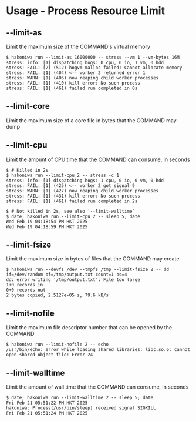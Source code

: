 # Usage - Process Resource Limit

## --limit-as

Limit the maximum size of the COMMAND's virtual memory

```console,ignore
$ hakoniwa run --limit-as 16000000 -- stress --vm 1 --vm-bytes 16M
stress: info: [1] dispatching hogs: 0 cpu, 0 io, 1 vm, 0 hdd
stress: FAIL: [2] (512) hogvm malloc failed: Cannot allocate memory
stress: FAIL: [1] (404) <-- worker 2 returned error 1
stress: WARN: [1] (406) now reaping child worker processes
stress: FAIL: [1] (410) kill error: No such process
stress: FAIL: [1] (461) failed run completed in 0s
```

## --limit-core

Limit the maximum size of a core file in bytes that the COMMAND may dump

## --limit-cpu

Limit the amount of CPU time that the COMMAND can consume, in seconds

```console,ignore
$ # Killed in 2s
$ hakoniwa run --limit-cpu 2 -- stress -c 1
stress: info: [1] dispatching hogs: 1 cpu, 0 io, 0 vm, 0 hdd
stress: FAIL: [1] (425) <-- worker 2 got signal 9
stress: WARN: [1] (427) now reaping child worker processes
stress: FAIL: [1] (431) kill error: No such process
stress: FAIL: [1] (461) failed run completed in 2s

$ # Not killed in 2s, see also `--limit-walltime`
$ date; hakoniwa run --limit-cpu 2 -- sleep 5; date
Wed Feb 19 04:18:54 PM HKT 2025
Wed Feb 19 04:18:59 PM HKT 2025
```

## --limit-fsize

Limit the maximum size in bytes of files that the COMMAND may create

```console,ignore
$ hakoniwa run --devfs /dev --tmpfs /tmp --limit-fsize 2 -- dd if=/dev/random of=/tmp/output.txt count=1 bs=4
dd: error writing '/tmp/output.txt': File too large
1+0 records in
0+0 records out
2 bytes copied, 2.5127e-05 s, 79.6 kB/s
```

## --limit-nofile

Limit the maximum file descriptor number that can be opened by the COMMAND

```console,ignore
$ hakoniwa run --limit-nofile 2 -- echo
/usr/bin/echo: error while loading shared libraries: libc.so.6: cannot open shared object file: Error 24
```

## --limit-walltime

Limit the amount of wall time that the COMMAND can consume, in seconds

```console
$ date; hakoniwa run --limit-walltime 2 -- sleep 5; date
Fri Feb 21 05:51:22 PM HKT 2025
hakoniwa: Process(/usr/bin/sleep) received signal SIGKILL
Fri Feb 21 05:51:24 PM HKT 2025
```

